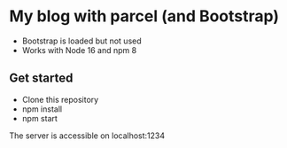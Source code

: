 # My blog with parcel (and Bootstrap)

- Bootstrap is loaded but not used
- Works with Node 16 and npm 8

## Get started

- Clone this repository
- npm install
- npm start

The server is accessible on localhost:1234
